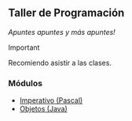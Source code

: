 ## Taller de Programación
*Apuntes apuntes y más apuntes!*

> [!IMPORTANT]
> Recomiendo asistir a las clases.

### Módulos
  - [Imperativo (Pascal)](https://github.com/rossettimarianela/Taller-de-Programacion/blob/f4abbce21b3fecc9a1a8e39086b62bc2e44cb7b6/M%C3%B3dulo%20Imperativo.md)
  - [Objetos (Java)](https://github.com/rossettimarianela/Taller-de-Programacion/blob/6c5366d5a7ed62d10e4b30a4a4a0f6a6fe0c527c/M%C3%B3dulo%20Objectos.md)
